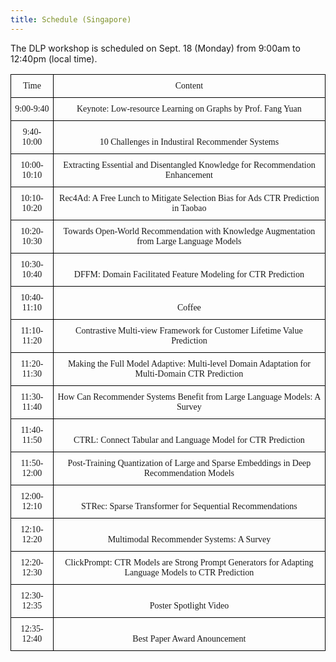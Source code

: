 ```yaml
---
title: Schedule (Singapore)
---
```


The DLP workshop is scheduled on Sept. 18 (Monday) from 9:00am to 12:40pm (local time).

<style type="text/css">
.tg  {border-collapse:collapse;border-spacing:0;}
.tg td{border-color:black;border-style:solid;border-width:1px;font-family:Arial, sans-serif;font-size:14px;
  overflow:hidden;padding:10px 5px;word-break:normal;}
.tg th{border-color:black;border-style:solid;border-width:1px;font-family:Arial, sans-serif;font-size:14px;
  font-weight:normal;overflow:hidden;padding:10px 5px;word-break:normal;}
.tg .tg-8ub8{font-family:"Times New Roman", Times, serif !important;font-size:14px;text-align:center;vertical-align:bottom}
.tg .tg-x1q6{font-family:"Times New Roman", Times, serif !important;font-size:14px;text-align:center;vertical-align:top}
</style>
<table class="tg">
<thead>
  <tr>
    <th class="tg-x1q6">Time</th>
    <th class="tg-x1q6">Content</th>
  </tr>
</thead>
<tbody>
  <tr>
    <td class="tg-8ub8">9:00-9:40</td>
    <td class="tg-x1q6"> Keynote: Low-resource Learning on Graphs by Prof. Fang Yuan</td>
  </tr>
  <tr>
    <td class="tg-8ub8">9:40-10:00</td>
    <td class="tg-8ub8">10 Challenges in Industiral Recommender Systems </td>
  </tr>
  <tr>
    <td class="tg-8ub8">10:00-10:10</td>
    <td class="tg-8ub8">Extracting Essential and Disentangled Knowledge for Recommendation Enhancement</td>
  </tr>
  <tr>
    <td class="tg-8ub8">10:10-10:20</td>
    <td class="tg-8ub8">Rec4Ad: A Free Lunch to Mitigate Selection Bias for Ads CTR Prediction in Taobao</td>
  </tr>
  <tr>
    <td class="tg-8ub8">10:20-10:30</td>
    <td class="tg-8ub8">Towards Open-World Recommendation with Knowledge Augmentation from Large Language Models</td>
  </tr>
  <tr>
    <td class="tg-8ub8">10:30-10:40</td>
    <td class="tg-8ub8">DFFM: Domain Facilitated Feature Modeling for CTR Prediction</td>
  </tr>
  <tr>
    <td class="tg-8ub8">10:40-11:10</td>
    <td class="tg-8ub8">Coffee</td>
  </tr>
  <tr>
    <td class="tg-8ub8">11:10-11:20</td>
    <td class="tg-8ub8">Contrastive Multi-view Framework for Customer Lifetime Value Prediction</td>
  </tr>
  <tr>
    <td class="tg-8ub8">11:20-11:30</td>
    <td class="tg-8ub8">Making the Full Model Adaptive: Multi-level Domain Adaptation for Multi-Domain CTR Prediction</td>
  </tr>
  <tr>
    <td class="tg-8ub8">11:30-11:40</td>
    <td class="tg-8ub8">How Can Recommender Systems Benefit from Large Language Models: A Survey</td>
  </tr>
  <tr>
    <td class="tg-8ub8">11:40-11:50</td>
    <td class="tg-8ub8">CTRL: Connect Tabular and Language Model for CTR Prediction</td>
  </tr>
  <tr>
    <td class="tg-8ub8">11:50-12:00</td>
    <td class="tg-8ub8">Post-Training Quantization of Large and Sparse Embeddings in Deep Recommendation Models</td>
  </tr>
  <tr>
    <td class="tg-8ub8">12:00-12:10</td>
    <td class="tg-8ub8">STRec: Sparse Transformer for Sequential Recommendations</td>
  </tr>
  <tr>
    <td class="tg-8ub8">12:10-12:20</td>
    <td class="tg-8ub8">Multimodal Recommender Systems: A Survey</td>
  </tr>
  <tr>
    <td class="tg-8ub8">12:20-12:30</td>
    <td class="tg-8ub8">ClickPrompt: CTR Models are Strong Prompt Generators for Adapting Language Models to CTR Prediction</td>
  </tr>
  <tr>
    <td class="tg-8ub8">12:30-12:35</td>
    <td class="tg-8ub8">Poster Spotlight Video</td>
  </tr>
    <tr>
    <td class="tg-8ub8">12:35-12:40</td>
    <td class="tg-8ub8">Best Paper Award Anouncement</td>
  </tr>
</tbody>
</table>

